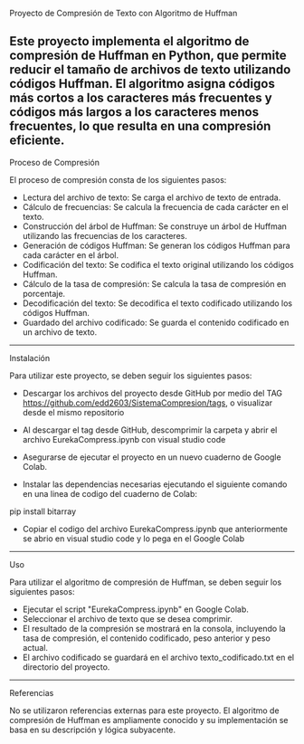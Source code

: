 Proyecto de Compresión de Texto con Algoritmo de Huffman

Este proyecto implementa el algoritmo de compresión de Huffman en Python, que permite reducir el tamaño de archivos de texto utilizando códigos Huffman.
El algoritmo asigna códigos más cortos a los caracteres más frecuentes y códigos más largos a los caracteres menos frecuentes, 
lo que resulta en una compresión eficiente.
----------------------------------------------------------------------------------------------------------------------------------------------------------

Proceso de Compresión

El proceso de compresión consta de los siguientes pasos:

* Lectura del archivo de texto: Se carga el archivo de texto de entrada.
* Cálculo de frecuencias: Se calcula la frecuencia de cada carácter en el texto.
* Construcción del árbol de Huffman: Se construye un árbol de Huffman utilizando las frecuencias de los caracteres.
* Generación de códigos Huffman: Se generan los códigos Huffman para cada carácter en el árbol.
* Codificación del texto: Se codifica el texto original utilizando los códigos Huffman.
* Cálculo de la tasa de compresión: Se calcula la tasa de compresión en porcentaje.
* Decodificación del texto: Se decodifica el texto codificado utilizando los códigos Huffman.
* Guardado del archivo codificado: Se guarda el contenido codificado en un archivo de texto.

----------------------------------------------------------------------------------------------------------------------------------------------------------
Instalación

Para utilizar este proyecto, se deben seguir los siguientes pasos:

* Descargar los archivos del proyecto desde GitHub por medio del TAG https://github.com/edd2603/SistemaCompresion/tags, o visualizar desde el mismo repositorio

* Al descargar el tag desde GitHub, descomprimir la carpeta y abrir el archivo EurekaCompress.ipynb con visual studio code

* Asegurarse de ejecutar el proyecto en un nuevo cuaderno de Google Colab.

* Instalar las dependencias necesarias ejecutando el siguiente comando en una linea de codigo del cuaderno de Colab:

pip install bitarray

* Copiar el codigo del archivo EurekaCompress.ipynb que anteriormente se abrio en visual studio code y lo pega en el Google Colab
----------------------------------------------------------------------------------------------------------------------------------------------------------
Uso

Para utilizar el algoritmo de compresión de Huffman, se deben seguir los siguientes pasos:

* Ejecutar el script "EurekaCompress.ipynb" en Google Colab.
* Seleccionar el archivo de texto que se desea comprimir.
* El resultado de la compresión se mostrará en la consola, incluyendo la tasa de compresión, el contenido codificado, peso anterior y peso actual.
* El archivo codificado se guardará en el archivo texto_codificado.txt en el directorio del proyecto.

----------------------------------------------------------------------------------------------------------------------------------------------------------
Referencias

No se utilizaron referencias externas para este proyecto. 
El algoritmo de compresión de Huffman es ampliamente conocido y su implementación se basa en su descripción y lógica subyacente.
